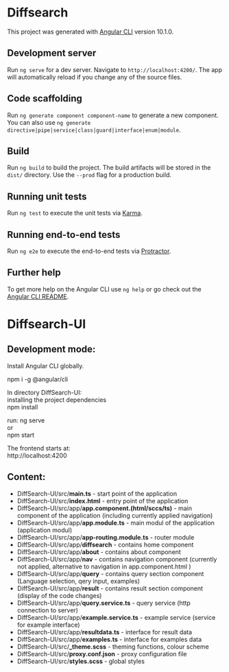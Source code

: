 # Diffsearch

This project was generated with [Angular CLI](https://github.com/angular/angular-cli) version 10.1.0.

## Development server

Run `ng serve` for a dev server. Navigate to `http://localhost:4200/`. The app will automatically reload if you change any of the source files.

## Code scaffolding

Run `ng generate component component-name` to generate a new component. You can also use `ng generate directive|pipe|service|class|guard|interface|enum|module`.

## Build

Run `ng build` to build the project. The build artifacts will be stored in the `dist/` directory. Use the `--prod` flag for a production build.

## Running unit tests

Run `ng test` to execute the unit tests via [Karma](https://karma-runner.github.io).

## Running end-to-end tests

Run `ng e2e` to execute the end-to-end tests via [Protractor](http://www.protractortest.org/).

## Further help

To get more help on the Angular CLI use `ng help` or go check out the [Angular CLI README](https://github.com/angular/angular-cli/blob/master/README.md).

# Diffsearch-UI

## Development mode:
Install Angular CLI globally.

npm i -g @angular/cli

In directory DiffSearch-UI:  
installing the project dependencies  
npm install  

run:
ng serve  
or  
npm start  

The frontend starts at:  
http://localhost:4200

## Content:
 
- DiffSearch-UI/src/**main.ts** - start point of the application
- DiffSearch-UI/src/**index.html** - entry point of the application
- DiffSearch-UI/src/app/**app.component.(html/sccs/ts)** - main component of the application (including currently applied navigation)
- DiffSearch-UI/src/app/**app.module.ts** - main modul of the application (application modul)
- DiffSearch-UI/src/app/**app-routing.module.ts** - router module
- DiffSearch-UI/src/app/**diffsearch** - contains home component
- DiffSearch-UI/src/app/**about** - contains about component
- DiffSearch-UI/src/app/**nav** - contains navigation component (currently not applied, alternative to navigation in app.component.html )
- DiffSearch-UI/src/app/**query** - contains query section component (Language selection, qery input, examples)
- DiffSearch-UI/src/app/**result** - contains result section component (display of the code changes)
- DiffSearch-UI/src/app/**query.service.ts** - query service (http connection to server)
- DiffSearch-UI/src/app/**example.service.ts** - example service (service for example interface)
- DiffSearch-UI/src/app/**resultdata.ts** - interface for result data
- DiffSearch-UI/src/app/**examples.ts** - interface for examples data
- DiffSearch-UI/src/**\_theme.scss** - theming functions, colour scheme
- DiffSearch-UI/src/**proxy.conf.json** - proxy configuration file
- DiffSearch-UI/src/**styles.scss** - global styles
